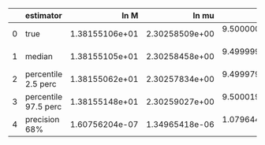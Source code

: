 |    | estimator            |           ln M |          ln mu |              a |             p0 |             e0 |             DL |       costhetaS |           phiS |      costhetaK |           phiK |     Phivarphi0 |          Phir0 |              d |
|---:|:---------------------|---------------:|---------------:|---------------:|---------------:|---------------:|---------------:|----------------:|---------------:|---------------:|---------------:|---------------:|---------------:|---------------:|
|  0 | true                 | 1.38155106e+01 | 2.30258509e+00 | 9.50000000e-01 | 8.34324456e+00 | 4.00000000e-01 | 9.47550602e-01 |  6.12323400e-17 | 3.14159265e+00 | 7.07106781e-01 | 1.04719755e+00 | 1.04719755e+00 | 3.14159265e+00 | 1.00000000e-02 |
|  1 | median               | 1.38155105e+01 | 2.30258458e+00 | 9.49999938e-01 | 8.34324571e+00 | 3.99999905e-01 | 9.54236978e-01 | -1.36667537e-04 | 3.14182108e+00 | 7.05708207e-01 | 1.04306838e+00 | 1.05196544e+00 | 3.13792014e+00 | 1.03924731e-02 |
|  2 | percentile 2.5 perc  | 1.38155062e+01 | 2.30257834e+00 | 9.49997930e-01 | 8.34322718e+00 | 3.99997855e-01 | 9.02084303e-01 | -3.93255266e-02 | 3.13552253e+00 | 6.73723340e-01 | 9.78828096e-01 | 9.36343403e-01 | 3.05037272e+00 | 7.35785410e-03 |
|  3 | percentile 97.5 perc | 1.38155148e+01 | 2.30259027e+00 | 9.50001947e-01 | 8.34326388e+00 | 4.00001884e-01 | 1.01057502e+00 |  4.08537777e-02 | 3.14813401e+00 | 7.35288648e-01 | 1.10891696e+00 | 1.16688250e+00 | 3.22276102e+00 | 1.31429053e-02 |
|  4 | precision 68%        | 1.60756204e-07 | 1.34965418e-06 | 1.07964476e-06 | 1.10588174e-06 | 2.53732045e-06 | 2.91319281e-02 | -1.03190838e+03 | 1.02986924e-03 | 2.18664522e-02 | 3.15727784e-02 | 5.48900789e-02 | 1.40722793e-02 | 1.57175043e-01 |